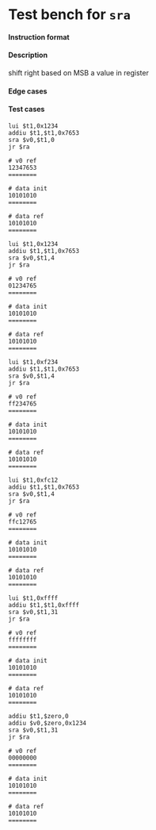 # Test bench for `sra`

#### Instruction format



#### Description

shift right based on MSB a value in register 

#### Edge cases



#### Test cases

```assembly
lui $t1,0x1234
addiu $t1,$t1,0x7653
sra $v0,$t1,0
jr $ra

# v0 ref
12347653
========

# data init
10101010
========

# data ref
10101010
========
```

```assembly
lui $t1,0x1234
addiu $t1,$t1,0x7653
sra $v0,$t1,4
jr $ra

# v0 ref
01234765
========

# data init
10101010
========

# data ref
10101010
========
```

```assembly
lui $t1,0xf234
addiu $t1,$t1,0x7653
sra $v0,$t1,4
jr $ra

# v0 ref
ff234765
========

# data init
10101010
========

# data ref
10101010
========
```

```assembly
lui $t1,0xfc12
addiu $t1,$t1,0x7653
sra $v0,$t1,4
jr $ra

# v0 ref
ffc12765
========

# data init
10101010
========

# data ref
10101010
========
```

```assembly
lui $t1,0xffff
addiu $t1,$t1,0xffff
sra $v0,$t1,31
jr $ra

# v0 ref
ffffffff
========

# data init
10101010
========

# data ref
10101010
========
```

```assembly
addiu $t1,$zero,0
addiu $v0,$zero,0x1234
sra $v0,$t1,31
jr $ra

# v0 ref
00000000
========

# data init
10101010
========

# data ref
10101010
========
```

